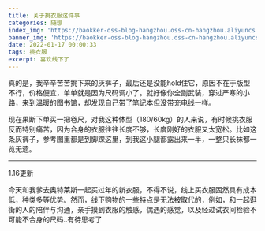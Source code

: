 ```yaml
---
title: 关于挑衣服这件事
categories: 随想
index_img: 'https://baokker-oss-blog-hangzhou.oss-cn-hangzhou.aliyuncs.com/cdn_for_blog/blog_imgs/defaultImages.jpg'
banner_img: 'https://baokker-oss-blog-hangzhou.oss-cn-hangzhou.aliyuncs.com/cdn_for_blog/blog_imgs/defaultImages.jpg'
date: 2022-01-17 00:00:33
tags: 挑衣服
excerpt: 喜欢线下了
---
```








真的是，我辛辛苦苦挑下来的灰裤子，最后还是没能hold住它，原因不在于版型不行，价格便宜，单单就是因为尺码调小了。就好像你全副武装，穿过严寒的小路，来到温暖的图书馆，却发现自己带了笔记本但没带充电线一样。

现在果断下单买一把卷尺，对我这种体型（180/60kg）的人来说，有时候挑衣服反而特别痛苦，因为合身的衣服往往长度不够，长度刚好的衣服又太宽松。比如这条灰裤子，参考图里都是到脚踝这里，到我这小腿都露出来一半，一整只长袜都一览无遗。

---

1.16更新

今天和我爹去奥特莱斯一起买过年的新衣服，不得不说，线上买衣服固然具有成本低，种类多等优势。然而，线下购物的一些特点是无法被取代的，例如，和一起逛街的人的陪伴与沟通，亲手摸到衣服的触感，偶遇的感觉，以及经过试衣间检验不可能不合身的尺码..有待思考了
